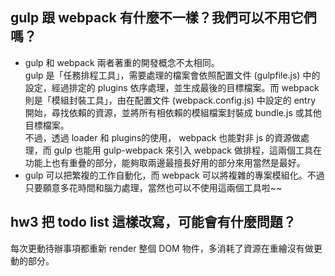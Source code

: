 ## gulp 跟 webpack 有什麼不一樣？我們可以不用它們嗎？  
- gulp 和 webpack 兩者著重的開發概念不太相同。  
gulp 是「任務排程工具」，需要處理的檔案會依照配置文件 (gulpfile.js) 中的設定，經過排定的 plugins 依序處理，並生成最後的目標檔案。而 webpack 則是「模組封裝工具」，由在配置文件 (webpack.config.js) 中設定的 entry 開始，尋找依賴的資源，並將所有相依賴的模組檔案封裝成 bundle.js 或其他目標檔案。  
不過，透過 loader 和 plugins的使用， webpack 也能對非 js 的資源做處理，而 gulp 也能用 gulp-webpack 來引入 webpack 做排程，這兩個工具在功能上也有重疊的部分，能夠取兩邊最擅長好用的部分來用當然是最好。  
- gulp 可以把繁複的工作自動化，而 webpack 可以將複雜的專案模組化。不過只要願意多花時間和腦力處理，當然也可以不使用這兩個工具啦~~  

## hw3 把 todo list 這樣改寫，可能會有什麼問題？  
每次更動待辦事項都重新 render 整個 DOM 物件，多消耗了資源在重繪沒有做更動的部分。  
